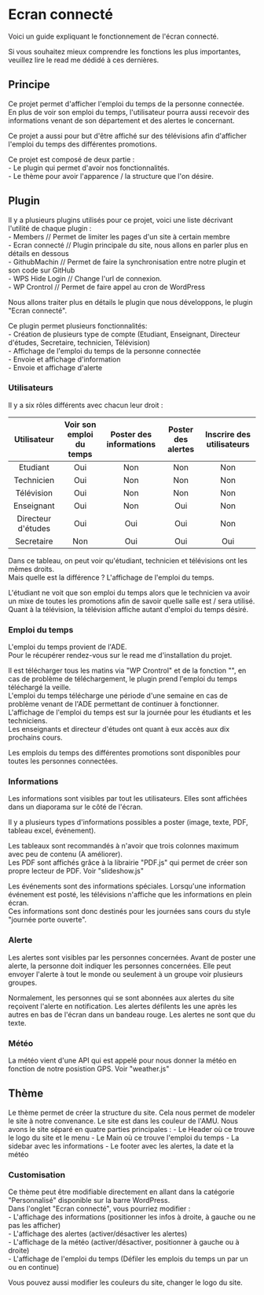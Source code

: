 # Ecran connecté

Voici un guide expliquant le fonctionnement de l'écran connecté.  

Si vous souhaitez mieux comprendre les fonctions les plus importantes, veuillez lire le read me dédidé à ces dernières.  

## Principe

Ce projet permet d'afficher l'emploi du temps de la personne connectée.  
En plus de voir son emploi du temps, l'utilisateur pourra aussi recevoir des informations venant de son département et des alertes le concernant.  

Ce projet a aussi pour but d'être affiché sur des télévisions afin d'afficher l'emploi du temps des différentes promotions.  

Ce projet est composé de deux partie :  
    - Le plugin qui permet d'avoir nos fonctionnalités.  
    - Le thème pour avoir l'apparence / la structure que l'on désire.  

## Plugin

Il y a plusieurs plugins utilisés pour ce projet, voici une liste décrivant l'utilité de chaque plugin :  
    - Members // Permet de limiter les pages d'un site à certain membre  
    - Ecran connecté // Plugin principale du site, nous allons en parler plus en détails en dessous  
    - GithubMachin // Permet de faire la synchronisation entre notre plugin et son code sur GitHub  
    - WPS Hide Login // Change l'url de connexion.  
    - WP Crontrol // Permet de faire appel au cron de WordPress  

Nous allons traiter plus en détails le plugin que nous développons, le plugin "Ecran connecté".  

Ce plugin permet plusieurs fonctionnalités:  
    - Création de plusieurs type de compte (Etudiant, Enseignant, Directeur d'études, Secretaire, technicien, Télévision)  
    - Affichage de l'emploi du temps de la personne connectée  
    - Envoie et affichage d'information  
    - Envoie et affichage d'alerte  

### Utilisateurs

Il y a six rôles différents avec chacun leur droit :  

|  Utilisateur       | Voir son emploi du temps |   Poster des informations | Poster des alertes | Inscrire des utilisateurs |
|:------------------:|:------------------------:|:-------------------------:|:------------------:|:-------------------------:|
| Etudiant           |        Oui               |      Non                  |     Non            |     Non                   |
| Technicien         |        Oui               |      Non                  |     Non            |     Non                   |
| Télévision         |        Oui               |      Non                  |     Non            |     Non                   |
| Enseignant         |        Oui               |      Non                  |     Oui            |     Non                   |
| Directeur d'études |        Oui               |      Oui                  |     Oui            |     Non                   |
| Secretaire         |        Non               |      Oui                  |     Oui            |     Oui                   |


Dans ce tableau, on peut voir qu'étudiant, technicien et télévisions ont les mêmes droits.  
Mais quelle est la différence ? L'affichage de l'emploi du temps.  

L'étudiant ne voit que son emploi du temps alors que le technicien va avoir un mixe de toutes les promotions afin de savoir quelle salle est / sera utilisé.  
Quant à la télévision, la télévision affiche autant d'emploi du temps désiré.  

### Emploi du temps

L'emploi du temps provient de l'ADE.  
Pour le récupérer rendez-vous sur le read me d'installation du projet.  

Il est télécharger tous les matins via "WP Crontrol" et de la fonction "", en cas de problème de téléchargement, le plugin prend l'emploi du temps téléchargé la veille.  
L'emploi du temps télécharge une période d'une semaine en cas de problème venant de l'ADE permettant de continuer à fonctionner.  
L'affichage de l'emploi du temps est sur la journée pour les étudiants et les techniciens.  
Les enseignants et directeur d'études ont quant à eux accès aux dix prochains cours.  

Les emplois du temps des différentes promotions sont disponibles pour toutes les personnes connectées.  


### Informations

Les informations sont visibles par tout les utilisateurs.
Elles sont affichées dans un diaporama sur le côté de l'écran.

Il y a plusieurs types d'informations possibles a poster (image, texte, PDF, tableau excel, événement).

Les tableaux sont recommandés à n'avoir que trois colonnes maximum avec peu de contenu (A améliorer).  
Les PDF sont affichés grâce à la librairie "PDF.js" qui permet de créer son propre lecteur de PDF. Voir "slideshow.js"

Les événements sont des informations spéciales. Lorsqu'une information événement est posté, les télévisions n'affiche que les informations en plein écran.  
Ces informations sont donc destinés pour les journées sans cours du style "journée porte ouverte".  


### Alerte

Les alertes sont visibles par les personnes concernées.
Avant de poster une alerte, la personne doit indiquer les personnes concernées. Elle peut envoyer l'alerte à tout le monde ou seulement à un groupe voir plusieurs groupes.

Normalement, les personnes qui se sont abonnées aux alertes du site reçoivent l'alerte en notification.
Les alertes défilents les une après les autres en bas de l'écran dans un bandeau rouge.
Les alertes ne sont que du texte.

### Météo

La météo vient d'une API qui est appelé pour nous donner la météo en fonction de notre posistion GPS.
Voir "weather.js"

## Thème

Le thème permet de créer la structure du site. Cela nous permet de modeler le site à notre convenance.
Le site est dans les couleur de l'AMU. Nous avons le site séparé en quatre parties principales :
    - Le Header où ce trouve le logo du site et le menu
    - Le Main où ce trouve l'emploi du temps
    - La sidebar avec les informations
    - Le footer avec les alertes, la date et la météo


### Customisation

Ce thème peut être modifiable directement en allant dans la catégorie "Personnalisé" disponible sur la barre WordPress.  
Dans l'onglet "Ecran connecté", vous pourriez modifier :  
    - L'affichage des informations (positionner les infos à droite, à gauche ou ne pas les afficher)  
    - L'affichage des alertes (activer/désactiver les alertes)  
    - L'affichage de la météo (activer/désactiver, positionner à gauche ou à droite)  
    - L'affichage de l'emploi du temps (Défiler les emplois du temps un par un ou en continue)  

Vous pouvez aussi modifier les couleurs du site, changer le logo du site.  
